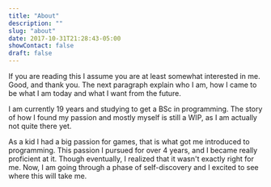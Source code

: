 ```yaml
---
title: "About"
description: ""
slug: "about"
date: 2017-10-31T21:28:43-05:00
showContact: false
draft: false
---
```


If you are reading this I assume you are at least somewhat interested in me. Good, and thank you. The next paragraph explain who I am, how I came to be what I am today and what I want from the future.

I am currently 19 years and studying to get a BSc in programming. The story of how I found my passion and mostly myself is still a WIP, as I am actually not quite there yet.

As a kid I had a big passion for games, that is what got me introduced to programming. This passion I pursued for over 4 years, and I became really proficient at it. Though eventually, I realized that it wasn't exactly right for me. Now, I am going through a phase of self-discovery and I excited to see where this will take me.

